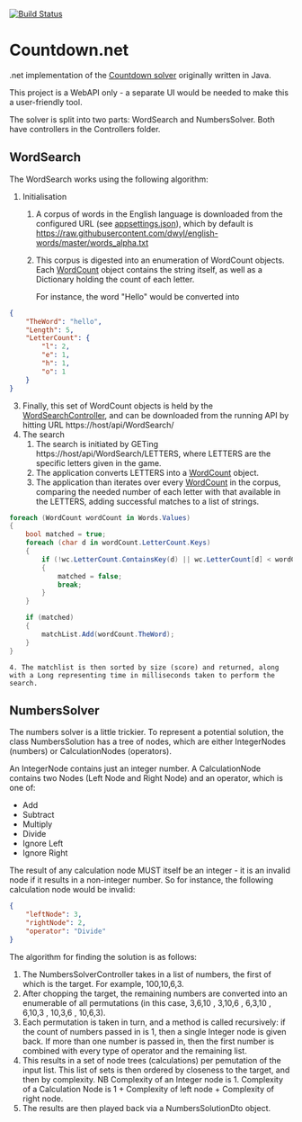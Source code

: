 [![Build Status](https://travis-ci.com/divisiblebyzero-uk/Countdown.net.svg?branch=master)](https://travis-ci.com/divisiblebyzero-uk/Countdown.net)

# Countdown.net

.net implementation of the [Countdown solver](https://github.com/pinkius/countdown) originally written in Java.

This project is a WebAPI only - a separate UI would be needed to make this a user-friendly tool.

The solver is split into two parts: WordSearch and NumbersSolver. Both have controllers in the Controllers folder.

## WordSearch

The WordSearch works using the following algorithm:

1. Initialisation
   1. A corpus of words in the English language is downloaded from the configured URL (see [appsettings.json](Countdown.net/appsettings.json)), which by default is https://raw.githubusercontent.com/dwyl/english-words/master/words_alpha.txt
   2. This corpus is digested into an enumeration of WordCount objects. Each [WordCount](Countdown.net/Model/WordCount.cs) object contains the string itself, as well as a Dictionary holding the count of each letter.
 
      For instance, the word "Hello" would be converted into 

```json
{
    "TheWord": "hello",
    "Length": 5,
    "LetterCount": {
        "l": 2,
        "e": 1,
        "h": 1,
        "o": 1
    }
}
```
  3. Finally, this set of WordCount objects is held by the [WordSearchController](Countdown.net/Controllers/WordSearchController.cs), and can be downloaded from the running API by hitting URL https://host/api/WordSearch/
2. The search
   1. The search is initiated by GETing https://host/api/WordSearch/LETTERS, where LETTERS are the specific letters given in the game.
   2. The application converts LETTERS into a [WordCount](Countdown.net/Model/WordCount.cs) object.
   3. The application than iterates over every [WordCount](Countdown.net/Model/WordCount.cs) in the corpus, comparing the needed number of each letter with that available in the LETTERS, adding successful matches to a list of strings.
```c#
foreach (WordCount wordCount in Words.Values)
{
    bool matched = true;
    foreach (char d in wordCount.LetterCount.Keys)
    {
        if (!wc.LetterCount.ContainsKey(d) || wc.LetterCount[d] < wordCount.LetterCount[d])
        {
            matched = false;
            break;
        }
    }

    if (matched)
    {
        matchList.Add(wordCount.TheWord);
    }
}
```

    4. The matchlist is then sorted by size (score) and returned, along with a Long representing time in milliseconds taken to perform the search.

## NumbersSolver

The numbers solver is a little trickier. To represent a potential solution, the class NumbersSolution has a tree of nodes, which are either IntegerNodes (numbers) or CalculationNodes (operators).

An IntegerNode contains just an integer number. A CalculationNode contains two Nodes (Left Node and Right Node) and an operator, which is one of:
* Add
* Subtract
* Multiply
* Divide
* Ignore Left
* Ignore Right

The result of any calculation node MUST itself be an integer - it is an invalid node if it results in a non-integer number. So for instance, the following calculation node would be invalid:
```json
{
    "leftNode": 3,
    "rightNode": 2,
    "operator": "Divide"
}
```

The algorithm for finding the solution is as follows:

1. The NumbersSolverController takes in a list of numbers, the first of which is the target. For example, 100,10,6,3.
2. After chopping the target, the remaining numbers are converted into an enumerable of all permutations (in this case, 3,6,10 , 3,10,6 , 6,3,10 , 6,10,3 , 10,3,6 , 10,6,3).
3. Each permutation is taken in turn, and a method is called recursively: if the count of numbers passed in is 1, then a single Integer node is given back. If more than one number is passed in, then the first number is combined with every type of operator and the remaining list.
4. This results in a set of node trees (calculations) per pemutation of the input list. This list of sets is then ordered by closeness to the target, and then by complexity.
   NB Complexity of an Integer node is 1. Complexity of a Calculation Node is 1 + Complexity of left node + Complexity of right node.
5. The results are then played back via a NumbersSolutionDto object. 